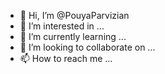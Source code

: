 - 👋 Hi, I’m @PouyaParvizian
- 👀 I’m interested in ...
- 🌱 I’m currently learning ...
- 💞️ I’m looking to collaborate on ...
- 📫 How to reach me ...

<!---
PouyaParvizian/PouyaParvizian is a ✨ special ✨ repository because its `README.md` (this file) appears on your GitHub profile.
You can click the Preview link to take a look at your changes.
--->
